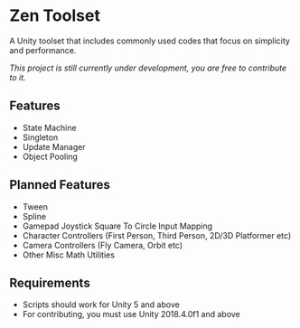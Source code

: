 # Zen Toolset
A Unity toolset that includes commonly used codes that focus on simplicity and performance.

*This project is still currently under development, you are free to contribute to it.*

## Features
- State Machine
- Singleton
- Update Manager
- Object Pooling

## Planned Features
- Tween
- Spline
- Gamepad Joystick Square To Circle Input Mapping
- Character Controllers (First Person, Third Person, 2D/3D Platformer etc)
- Camera Controllers (Fly Camera, Orbit etc)
- Other Misc Math Utilities

## Requirements
- Scripts should work for Unity 5 and above
- For contributing, you must use Unity 2018.4.0f1 and above